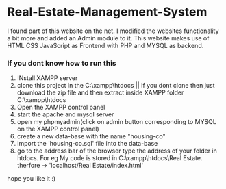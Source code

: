 # Real-Estate-Management-System

I found part of this website on the net. I modified the websites functionality a bit more and added an Admin module to it.
This website makes use of HTML CSS JavaScript as Frontend with PHP and MYSQL as backend.


### If you dont know how to run this

1) INstall XAMPP server
2) clone this project in the C:\xampp\htdocs || If you dont clone then just download the zip file and then extract inside XAMPP folder C:\xampp\htdocs
3) Open the XAMPP control panel
4) start the apache and mysql server
5) open my phpmyadmin(click on admin button corresponding to MYSQL on the XAMPP control panel)
6) create a new data-base with the name "housing-co"
7) import the 'housing-co.sql' file into the data-base
8) go to the address bar of the browser type the address of your folder in htdocs. For eg My code is stored in C:\xampp\htdocs\Real Estate. therfore -> 'localhost/Real Estate/index.html'

hope you like it :)
